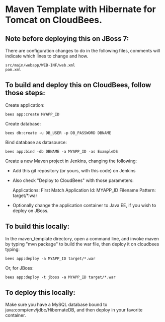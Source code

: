 # Maven Template with Hibernate for Tomcat on CloudBees.

## Note before deploying this on JBoss 7:

There are configuration changes to do in the following files, comments will indicate which lines to change and how.

    src/main/webapp/WEB-INF/web.xml
    pom.xml

## To build and deploy this on CloudBees, follow those steps:

Create application:

    bees app:create MYAPP_ID

Create database:

    bees db:create -u DB_USER -p DB_PASSWORD DBNAME

Bind database as datasource:

    bees app:bind -db DBNAME -a MYAPP_ID -as ExampleDS

Create a new Maven project in Jenkins, changing the following:

* Add this git repository (or yours, with this code) on Jenkins
* Also check "Deploy to CloudBees" with those parameters:

    Applications: First Match
    Application Id: MYAPP_ID
    Filename Pattern: target/*.war

* Optionally change the application container to Java EE, if you wish to deploy on JBoss. 

## To build this locally:

In the maven_template directory, open a command line, and invoke maven by typing "mvn package" to build the war file, then deploy it on cloudbees typing:

    bees app:deploy -a MYAPP_ID target/*.war

Or, for JBoss:

    bees app:deploy -t jboss -a MYAPP_ID target/*.war

## To deploy this locally:

Make sure you have a MySQL database bound to java:comp/env/jdbc/HibernateDB, and then deploy in your favorite container.